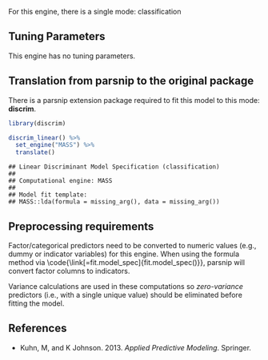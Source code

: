 


For this engine, there is a single mode: classification

## Tuning Parameters

This engine has no tuning parameters. 

## Translation from parsnip to the original package

There is a parsnip extension package required to fit this model to this mode: **discrim**.


```r
library(discrim)

discrim_linear() %>% 
  set_engine("MASS") %>% 
  translate()
```

```
## Linear Discriminant Model Specification (classification)
## 
## Computational engine: MASS 
## 
## Model fit template:
## MASS::lda(formula = missing_arg(), data = missing_arg())
```

## Preprocessing requirements


Factor/categorical predictors need to be converted to numeric values (e.g., dummy or indicator variables) for this engine. When using the formula method via \\code{\\link[=fit.model_spec]{fit.model_spec()}}, parsnip will convert factor columns to indicators.


Variance calculations are used in these computations so _zero-variance_ predictors (i.e., with a single unique value) should be eliminated before fitting the model. 



## References

 - Kuhn, M, and K Johnson. 2013. _Applied Predictive Modeling_. Springer.
